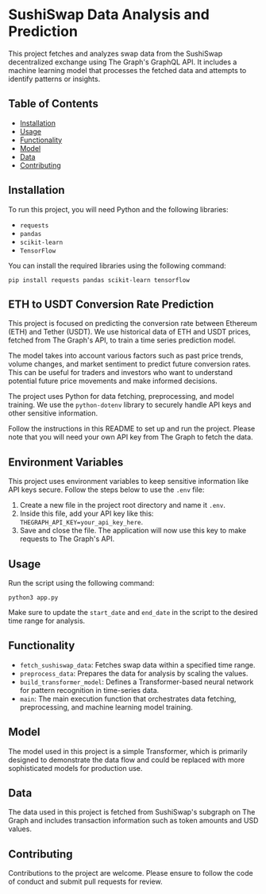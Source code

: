 # SushiSwap Data Analysis and Prediction

This project fetches and analyzes swap data from the SushiSwap decentralized exchange using The Graph's GraphQL API. It includes a machine learning model that processes the fetched data and attempts to identify patterns or insights.

## Table of Contents

- [Installation](#installation)
- [Usage](#usage)
- [Functionality](#functionality)
- [Model](#model)
- [Data](#data)
- [Contributing](#contributing)

## Installation

To run this project, you will need Python and the following libraries:

- `requests`
- `pandas`
- `scikit-learn`
- `TensorFlow`

You can install the required libraries using the following command:
```
pip install requests pandas scikit-learn tensorflow
```

## ETH to USDT Conversion Rate Prediction

This project is focused on predicting the conversion rate between Ethereum (ETH) and Tether (USDT). We use historical data of ETH and USDT prices, fetched from The Graph's API, to train a time series prediction model.

The model takes into account various factors such as past price trends, volume changes, and market sentiment to predict future conversion rates. This can be useful for traders and investors who want to understand potential future price movements and make informed decisions.

The project uses Python for data fetching, preprocessing, and model training. We use the `python-dotenv` library to securely handle API keys and other sensitive information.

Follow the instructions in this README to set up and run the project. Please note that you will need your own API key from The Graph to fetch the data.


## Environment Variables

This project uses environment variables to keep sensitive information like API keys secure. Follow the steps below to use the `.env` file:

1. Create a new file in the project root directory and name it `.env`.
2. Inside this file, add your API key like this: `THEGRAPH_API_KEY=your_api_key_here`.
3. Save and close the file. The application will now use this key to make requests to The Graph's API.



## Usage

Run the script using the following command:
```
python3 app.py
```

Make sure to update the `start_date` and `end_date` in the script to the desired time range for analysis.

## Functionality

- `fetch_sushiswap_data`: Fetches swap data within a specified time range.
- `preprocess_data`: Prepares the data for analysis by scaling the values.
- `build_transformer_model`: Defines a Transformer-based neural network for pattern recognition in time-series data.
- `main`: The main execution function that orchestrates data fetching, preprocessing, and machine learning model training.

## Model

The model used in this project is a simple Transformer, which is primarily designed to demonstrate the data flow and could be replaced with more sophisticated models for production use.

## Data

The data used in this project is fetched from SushiSwap's subgraph on The Graph and includes transaction information such as token amounts and USD values.

## Contributing

Contributions to the project are welcome. Please ensure to follow the code of conduct and submit pull requests for review.